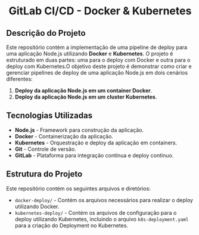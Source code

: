 <h1 align="center">GitLab CI/CD - Docker & Kubernetes</h1>

## Descrição do Projeto

Este repositório contém a implementação de uma pipeline de deploy para uma aplicação Node.js utilizando **Docker** e **Kubernetes**. O projeto é estruturado em duas partes: uma para o deploy com Docker e outra para o deploy com Kubernetes.O objetivo deste projeto é demonstrar como criar e gerenciar pipelines de deploy de uma aplicação Node.js em dois cenários diferentes:

1. **Deploy da aplicação Node.js em um container Docker**.
2. **Deploy da aplicação Node.js em um cluster Kubernetes**.

## Tecnologias Utilizadas

- **Node.js** - Framework para construção da aplicação.
- **Docker** - Containerização da aplicação.
- **Kubernetes** - Orquestração e deploy da aplicação em containers.
- **Git** - Controle de versão.
- **GitLab** - Plataforma para integração contínua e deploy contínuo.

## Estrutura do Projeto

Este repositório contém os seguintes arquivos e diretórios:

- `docker-deploy/` - Contém os arquivos necessários para realizar o deploy utilizando Docker.
- `kubernetes-deploy/` - Contém os arquivos de configuração para o deploy utilizando Kubernetes, incluindo o arquivo `k8s-deployment.yaml` para a criação do Deployment no Kubernetes.

